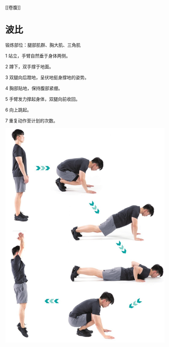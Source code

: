 [[卷腹]]

# 波比

锻炼部位：腿部肌群、胸大肌、三角肌

1 站立，手臂自然垂于身体两侧。

2 蹲下，双手撑于地面。

3 双腿向后蹬地，呈伏地挺身撑地的姿势。

4 胸部贴地，保持腹部紧绷。

5 手臂发力撑起身体，双腿向前收回。

6 向上跳起。

7 重复动作至计划的次数。

![](Pasted%20image%2020230625230915.png)
